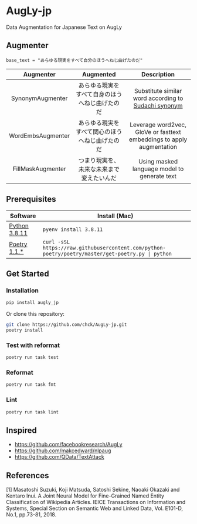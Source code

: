 # AugLy-jp
Data Augmentation for Japanese Text on AugLy

## Augmenter
`base_text = "あらゆる現実をすべて自分のほうへねじ曲げたのだ"`

Augmenter | Augmented | Description
:---:|:---:|:---:
SynonymAugmenter|あらゆる現実をすべて自身のほうへねじ曲げたのだ|Substitute similar word according to [Sudachi synonym](https://github.com/WorksApplications/SudachiDict/blob/develop/docs/synonyms.md)
WordEmbsAugmenter|あらゆる現実をすべて関心のほうへねじ曲げたのだ|Leverage word2vec, GloVe or fasttext embeddings to apply augmentation
FillMaskAugmenter|つまり現実を、未来な未来まで変えたいんだ|Using masked language model to generate text

## Prerequisites
| Software                   | Install (Mac)              |
|----------------------------|----------------------------|
| [Python 3.8.11][python]    | `pyenv install 3.8.11`     |
| [Poetry 1.1.*][poetry]     | `curl -sSL https://raw.githubusercontent.com/python-poetry/poetry/master/get-poetry.py \| python`|

[python]: https://www.python.org/downloads/release/python-3811/
[poetry]: https://python-poetry.org/

## Get Started
### Installation
```bash
pip install augly_jp
```

Or clone this repository:
```bash
git clone https://github.com/chck/AugLy-jp.git
poetry install
```

### Test with reformat
```bash
poetry run task test
```

### Reformat
```bash
poetry run task fmt
```

### Lint
```bash
poetry run task lint
```

## Inspired
- https://github.com/facebookresearch/AugLy
- https://github.com/makcedward/nlpaug
- https://github.com/QData/TextAttack

## References
[1] Masatoshi Suzuki, Koji Matsuda, Satoshi Sekine, Naoaki Okazaki and Kentaro Inui. A Joint Neural Model for Fine-Grained Named Entity Classification of Wikipedia Articles. IEICE Transactions on Information and Systems, Special Section on Semantic Web and Linked Data, Vol. E101-D, No.1, pp.73-81, 2018.
